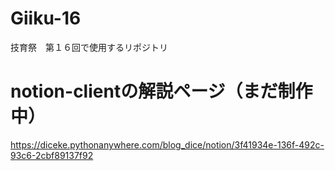# Giiku-16
技育祭　第１６回で使用するリポジトリ


 # notion-clientの解説ページ（まだ制作中）
https://diceke.pythonanywhere.com/blog_dice/notion/3f41934e-136f-492c-93c6-2cbf89137f92
